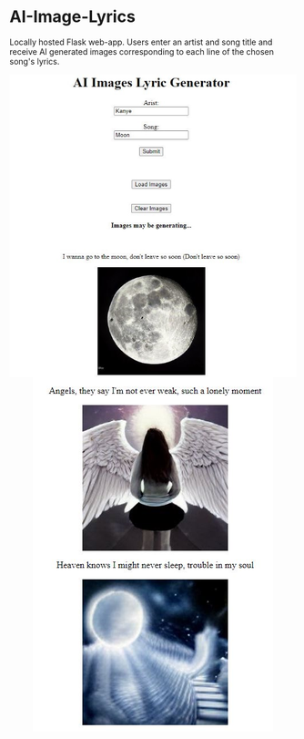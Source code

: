 # AI-Image-Lyrics
Locally hosted Flask web-app. Users enter an artist and song title and receive AI generated images corresponding to each line of the chosen song's lyrics.

<p align="center">
   <img align="center" src="readme_images/titlepage.JPG"></img><br/>
   <img src="readme_images/moreimages.JPG"></img>
</p>

